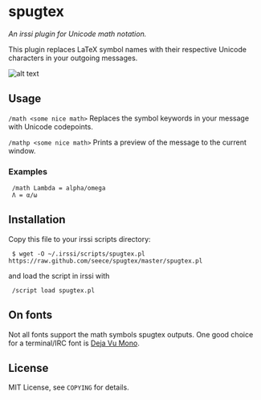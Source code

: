 spugtex
=======

*An irssi plugin for Unicode math notation.*

This plugin replaces LaTeX symbol names with their respective Unicode characters in your outgoing messages.

![alt text](http://www.lofibucket.com/images/spugtex.gif "Logo Title Text 1")

## Usage
`/math <some nice math>`
 Replaces the symbol keywords in your message with Unicode codepoints.

 `/mathp <some nice math>`
 Prints a preview of the message to the current window.

### Examples

     /math Lambda = alpha/omega
     Λ = α/ω

## Installation

 Copy this file to your irssi scripts directory:
  
     $ wget -O ~/.irssi/scripts/spugtex.pl https://raw.github.com/seece/spugtex/master/spugtex.pl 

 and load the script in irssi with

     /script load spugtex.pl 

## On fonts
Not all fonts support the math symbols spugtex outputs. One good choice for a terminal/IRC font is [Deja Vu Mono](http://dejavu-fonts.org/wiki/Main_Page).

## License
MIT License, see `COPYING` for details.





